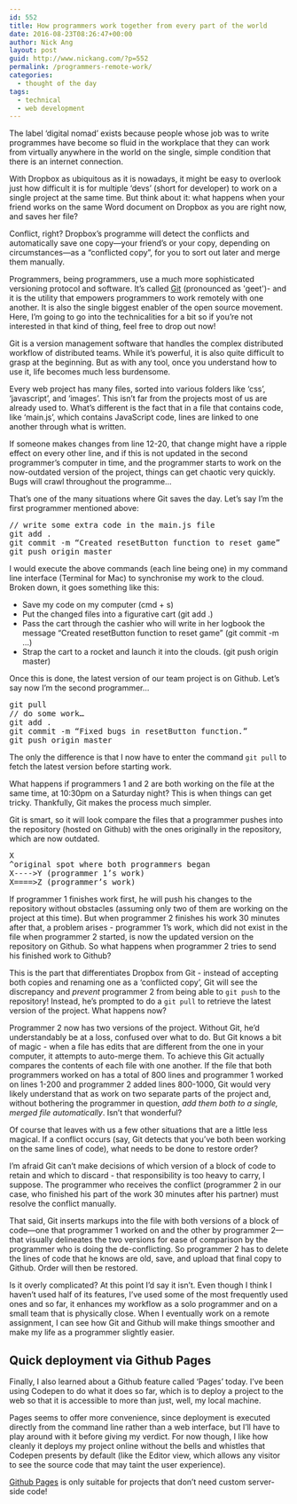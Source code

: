 ```yaml
---
id: 552
title: How programmers work together from every part of the world
date: 2016-08-23T08:26:47+00:00
author: Nick Ang
layout: post
guid: http://www.nickang.com/?p=552
permalink: /programmers-remote-work/
categories:
  - thought of the day
tags:
  - technical
  - web development
---
```

The label ‘digital nomad’ exists because people whose job was to write programmes have become so fluid in the workplace that they can work from virtually anywhere in the world on the single, simple condition that there is an internet connection.

With Dropbox as ubiquitous as it is nowadays, it might be easy to overlook just how difficult it is for multiple ‘devs’ (short for developer) to work on a single project at the same time. But think about it: what happens when your friend works on the same Word document on Dropbox as you are right now, and saves her file?

Conflict, right? Dropbox’s programme will detect the conflicts and automatically save one copy—your friend’s or your copy, depending on circumstances—as a “conflicted copy”, for you to sort out later and merge them manually.

Programmers, being programmers, use a much more sophisticated versioning protocol and software. It’s called <a href="“https://en.wikipedia.org/wiki/Git_(software)”">Git</a> (pronounced as 'geet')- and it is the utility that empowers programmers to work remotely with one another. It is also the single biggest enabler of the open source movement. Here, I’m going to go into the technicalities for a bit so if you’re not interested in that kind of thing, feel free to drop out now!

Git is a version management software that handles the complex distributed workflow of distributed teams. While it’s powerful, it is also quite difficult to grasp at the beginning. But as with any tool, once you understand how to use it, life becomes much less burdensome.

Every web project has many files, sorted into various folders like ‘css’, ‘javascript’, and ‘images’. This isn’t far from the projects most of us are already used to. What’s different is the fact that in a file that contains code, like ‘main.js’, which contains JavaScript code, lines are linked to one another through what is written.

If someone makes changes from line 12-20, that change might have a ripple effect on every other line, and if this is not updated in the second programmer’s computer in time, and the programmer starts to work on the now-outdated version of the project, things can get chaotic very quickly. Bugs will crawl throughout the programme…

That’s one of the many situations where Git saves the day. Let’s say I’m the first programmer mentioned above:
<pre>// write some extra code in the main.js file
git add .
git commit -m “Created resetButton function to reset game”
git push origin master
</pre>
I would execute the above commands (each line being one) in my command line interface (Terminal for Mac) to synchronise my work to the cloud. Broken down, it goes something like this:
- Save my code on my computer (cmd + s)
- Put the changed files into a figurative cart (git add .)
- Pass the cart through the cashier who will write in her logbook the message “Created resetButton function to reset game” (git commit -m …)
- Strap the cart to a rocket and launch it into the clouds. (git push origin master)

Once this is done, the latest version of our team project is on Github. Let’s say now I’m the second programmer…
<pre>git pull 
// do some work…
git add .
git commit -m “Fixed bugs in resetButton function.”
git push origin master
</pre>
The only the difference is that I now have to enter the command <code>git pull</code> to fetch the latest version before starting work.

What happens if programmers 1 and 2 are both working on the file at the same time, at 10:30pm on a Saturday night? This is when things can get tricky. Thankfully, Git makes the process much simpler.

Git is smart, so it will look compare the files that a programmer pushes into the repository (hosted on Github) with the ones originally in the repository, which are now outdated.
<pre>X
^original spot where both programmers began
X----&gt;Y (programmer 1’s work)
X====&gt;Z (programmer’s work)
</pre>
If programmer 1 finishes work first, he will push his changes to the repository without obstacles (assuming only two of them are working on the project at this time). But when programmer 2 finishes his work 30 minutes after that, a problem arises - programmer 1’s work, which did not exist in the file when programmer 2 started, is now the updated version on the repository on Github. So what happens when programmer 2 tries to send his finished work to Github?

This is the part that differentiates Dropbox from Git - instead of accepting both copies and renaming one as a ‘conflicted copy’, Git will see the discrepancy and <i>prevent</i> programmer 2 from being able to <code>git push</code> to the repository! Instead, he’s prompted to do a <code>git pull</code> to retrieve the latest version of the project. What happens now?

Programmer 2 now has two versions of the project. Without Git, he’d understandably be at a loss, confused over what to do. But Git knows a bit of magic - when a file has edits that are different from the one in your computer, it attempts to auto-merge them. To achieve this Git actually compares the contents of each file with one another. If the file that both programmers worked on has a total of 800 lines and programmer 1 worked on lines 1-200 and programmer 2 added lines 800-1000, Git would very likely understand that as work on two separate parts of the project and, without bothering the programmer in question, <i>add them both to a single, merged file automatically</i>. Isn’t that wonderful?

Of course that leaves with us a few other situations that are a little less magical. If a conflict occurs (say, Git detects that you’ve both been working on the same lines of code), what needs to be done to restore order?

I’m afraid Git can’t make decisions of which version of a block of code to retain and which to discard - that responsibility is too heavy to carry, I suppose. The programmer who receives the conflict (programmer 2 in our case, who finished his part of the work 30 minutes after his partner) must resolve the conflict manually.

That said, Git inserts markups into the file with both versions of a block of code—one that programmer 1 worked on and the other by programmer 2—that visually delineates the two versions for ease of comparison by the programmer who is doing the de-conflicting. So programmer 2 has to delete the lines of code that he knows are old, save, and upload that final copy to Github. Order will then be restored.

Is it overly complicated? At this point I’d say it isn’t. Even though I think I haven’t used half of its features, I’ve used some of the most frequently used ones and so far, it enhances my workflow as a solo programmer and on a small team that is physically close. When I eventually work on a remote assignment, I can see how Git and Github will make things smoother and make my life as a programmer slightly easier.
<h2>Quick deployment via Github Pages</h2>
Finally, I also learned about a Github feature called ‘Pages’ today. I’ve been using Codepen to do what it does so far, which is to deploy a project to the web so that it is accessible to more than just, well, my local machine.

Pages seems to offer more convenience, since deployment is executed directly from the command line rather than a web interface, but I’ll have to play around with it before giving my verdict. For now though, I like how cleanly it deploys my project online without the bells and whistles that Codepen presents by default (like the Editor view, which allows any visitor to see the source code that may taint the user experience).

<a href="“https://pages.github.com/“">Github Pages</a> is only suitable for projects that don’t need custom server-side code!